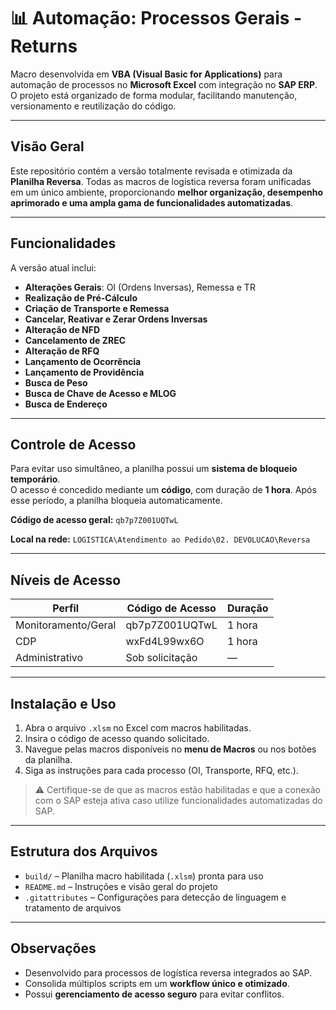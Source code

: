 # 📊 Automação: Processos Gerais - Returns

Macro desenvolvida em **VBA (Visual Basic for Applications)** para automação de processos no **Microsoft Excel** com integração no **SAP ERP**.
O projeto está organizado de forma modular, facilitando manutenção, versionamento e reutilização do código.

---

## Visão Geral

Este repositório contém a versão totalmente revisada e otimizada da **Planilha Reversa**. Todas as macros de logística reversa foram unificadas em um único ambiente, proporcionando **melhor organização, desempenho aprimorado e uma ampla gama de funcionalidades automatizadas**.

---

## Funcionalidades

A versão atual inclui:

- **Alterações Gerais**: OI (Ordens Inversas), Remessa e TR  
- **Realização de Pré-Cálculo**  
- **Criação de Transporte e Remessa**  
- **Cancelar, Reativar e Zerar Ordens Inversas**  
- **Alteração de NFD**  
- **Cancelamento de ZREC**  
- **Alteração de RFQ**  
- **Lançamento de Ocorrência**  
- **Lançamento de Providência**  
- **Busca de Peso**  
- **Busca de Chave de Acesso e MLOG**  
- **Busca de Endereço**

---

## Controle de Acesso

Para evitar uso simultâneo, a planilha possui um **sistema de bloqueio temporário**.  
O acesso é concedido mediante um **código**, com duração de **1 hora**. Após esse período, a planilha bloqueia automaticamente.  

**Código de acesso geral:** `qb7p7Z001UQTwL`  

**Local na rede:** `LOGISTICA\Atendimento ao Pedido\02. DEVOLUCAO\Reversa`

---

## Níveis de Acesso

| Perfil               | Código de Acesso       | Duração |
|---------------------|----------------------|---------|
| Monitoramento/Geral | qb7p7Z001UQTwL       | 1 hora  |
| CDP                 | wxFd4L99wx6O         | 1 hora  |
| Administrativo      | Sob solicitação      | —       |

---

## Instalação e Uso

1. Abra o arquivo `.xlsm` no Excel com macros habilitadas.  
2. Insira o código de acesso quando solicitado.  
3. Navegue pelas macros disponíveis no **menu de Macros** ou nos botões da planilha.  
4. Siga as instruções para cada processo (OI, Transporte, RFQ, etc.).  

> ⚠️ Certifique-se de que as macros estão habilitadas e que a conexão com o SAP esteja ativa caso utilize funcionalidades automatizadas do SAP.

---

## Estrutura dos Arquivos
 
- `build/` – Planilha macro habilitada (`.xlsm`) pronta para uso  
- `README.md` – Instruções e visão geral do projeto  
- `.gitattributes` – Configurações para detecção de linguagem e tratamento de arquivos

---

## Observações

- Desenvolvido para processos de logística reversa integrados ao SAP.  
- Consolida múltiplos scripts em um **workflow único e otimizado**.  
- Possui **gerenciamento de acesso seguro** para evitar conflitos.
